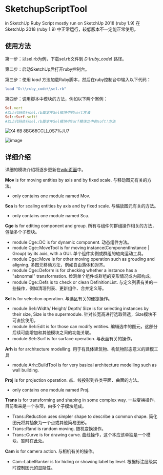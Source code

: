 # SketchupScriptTool
in SketchUp Ruby Script
mostly run on SketchUp 2018 (ruby 1.9)
在SketchUp 2018 (ruby 1.9) 中正常运行，较低版本不一定能正常使用。

## 使用方法

第一步：以sel.rb为例，下载sel.rb文件到 *D:\\ruby_code\\* 路径。

第二步：启动SketchUp后打开ruby控制台。

第三步：使用 *load* 方法加载Ruby脚本，然后在ruby控制台中输入以下代码：

```ruby
load "D:\\ruby_code\\sel.rb"
```

第四步：调用脚本中模块的方法，例如以下两个案例：

```ruby
Sel.vert
#以上代码执行sel.rb脚本中Sel模块中的vert方法
Sel::Surf.soft!
#以上代码执行sel.rb脚本中Sel模块中Surf模块之中的soft!方法
```

![X4 6B 8BG68CCL)_0S7%JU7](https://user-images.githubusercontent.com/42532325/189108954-81addbe2-dc68-4012-9b7a-b5c1c7c0e7a4.png)


![image](https://user-images.githubusercontent.com/42532325/189108905-f3bb1802-b2e5-4e91-aebe-c64b227110c3.png)


## 详细介绍

详细的模块介绍将逐步更新在[wiki页面](https://github.com/Apiglio/SketchupScriptTool/wiki)中。

**Mov** is for moving entities by axis and by fixed scale. 与移动图元有关的方法。
+ only contains one module named Mov. 


**Sca** is for scaling entities by axis and by fixed scale. 与缩放图元有关的方法。
+ only contains one module named Sca. 


**Cge** is for editing component and group. 所有与组件何群组操作相关的方法，包括多个子模块。
+ module Cge::DC is for dynamic component. 动态组件方法。
+ module Cge::MoveTool is for moving instance(ComponentInstance | Group) by its axis, with a GUI. 单个组件实例或群组的轴向运动工具。
+ module Cge::Move is for other moving operation such as grouding and aligning. 多图元移动方法，例如自由落体和对齐。
+ module Cge::Deform is for checking whether a instance has a "abnormal" transformation. 检测单个组件或群组的变形情况或内部构成。
+ module Cge::Defs is to check or clean DefinitionList. 与定义列表有关的一些操作，例如清理列表、更新组件、合并定义等。


**Sel** is for selection operation. 与选区有关的便捷操作。
+ module Sel::Width/ Height/ Depth/ Size is for selecting instances by their size, Size is the supermodule. 针对长宽高进行选取筛选，Size模块不可直接使用。
+ module Sel::Edit is for those can modify entities. 编辑选中的图元，这部分后续可能增加和其他模块之间的功能关联。
+ module Sel::Surf is for surface operation. 与表面有关的操作。


**Arh** is for architecture modelling. 用于有具体建筑物、构筑物形态意义的建模工具
+ module Arh::BuildTool is for very basical architecture modelling such as wall building. 


**Proj** is for projection operation. 点、线投影到各类平面、曲面的方法。
+ only contains one module named Proj. 


**Trans** is for transforming and shaping in some complex way. 一些变换操作，目前看来是一个杂项，由多个子模块组成。
+ Trans::Reduction uses simpler shape to describe a common shape. 简化图元将其抽象为一个点或其他简易图形。
+ Trans::Rand is random moving. 随机变换操作。
+ Trans::Curve is for drawing curve. 曲线操作，这个本应该单独是一个模块，暂时在此处。

**Cam** is for camera action. 与相机有关的操作。
+ Cam::LabelRanker is for hiding or showing label by level. 根据标注层级实时控制图元的显隐性。
